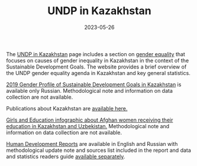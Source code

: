 ﻿---
title: "UNDP in Kazakhstan"
linkTitle: "UNDP in Kazakhstan"
contributor: ["Aizada Arystanbek"]
created: 2022-07-27
countries: ["Kazakhstan"]
category: ["INGO"]
tags: ["report", "development"]
date_start: []
date_end: []
data_type: ["overview", "qualitative", "quantitative", "reports"] 
language: ["English", "Russian", "Kazakh"]
date: 2023-05-26
description: 
  The UN Development Programme’s activities and data on Kazakhstan.
---
The [UNDP in Kazakhstan](https://www.undp.org/kazakhstan) page includes a section on [gender equality](https://www.undp.org/kazakhstan/gender-equality-0) that focuses on causes of gender inequality in Kazakhstan in the context of the Sustainable Development Goals. The website provides a brief overview of the UNDP gender equality agenda in Kazakhstan and key general statistics. 

[2019 Gender Profile of Sustainable Development Goals in Kazakhstan](https://www.undp.org/kazakhstan/publications/gender-profile-sustainable-development-goals-kazakhstan) is available only Russian. Methodological note and information on data collection are not available.

Publications about Kazakhstan are [available here.](https://www.undp.org/kazakhstan/publications)

[Girls and Education infographic about Afghan women receiving their education in Kazakhstan and Uzbekistan.](https://www.undp.org/kazakhstan/publications/girls-and-education) Methodological note and information on data collection are not available.

[Human Development Reports](https://hdr.undp.org/reports-and-publications) are available in English and Russian with methodological update note and sources list included in the report and data and statistics readers guide [available separately](https://hdr.undp.org/reports-and-publications/2020-human-development-report/data-readers-guide). 


